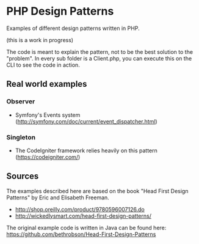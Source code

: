 # PHP Design Patterns
Examples of different design patterns written in PHP.

(this is a work in progress)

The code is meant to explain the pattern, not to be the best solution to the "problem".
In every sub folder is a Client.php, you can execute this on the CLI to see the code in action.

## Real world examples
### Observer
* Symfony's Events system (http://symfony.com/doc/current/event_dispatcher.html)

### Singleton
* The CodeIgniter framework relies heavily on this pattern (https://codeigniter.com/)

## Sources
The examples described here are based on the book "Head First Design Patterns" by Eric and Elisabeth Freeman.

* http://shop.oreilly.com/product/9780596007126.do
* http://wickedlysmart.com/head-first-design-patterns/

The original example code is written in Java can be found here: https://github.com/bethrobson/Head-First-Design-Patterns
